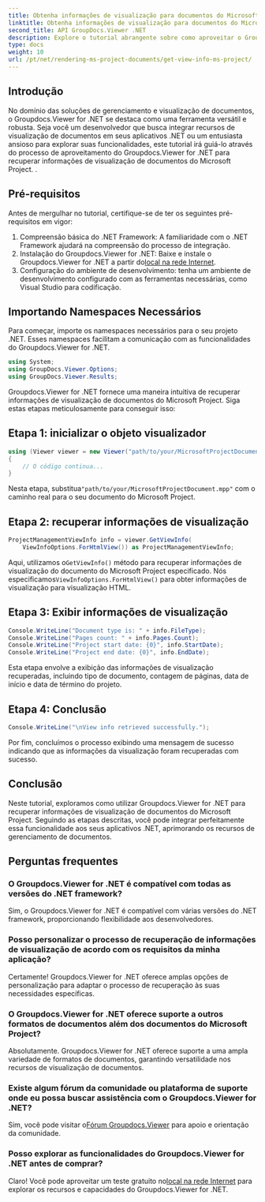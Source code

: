 ```yaml
---
title: Obtenha informações de visualização para documentos do Microsoft Project
linktitle: Obtenha informações de visualização para documentos do Microsoft Project
second_title: API GroupDocs.Viewer .NET
description: Explore o tutorial abrangente sobre como aproveitar o Groupdocs.Viewer for .NET para recuperar informações de visualização de documentos do Microsoft Project sem esforço.
type: docs
weight: 10
url: /pt/net/rendering-ms-project-documents/get-view-info-ms-project/
---
```

## Introdução
No domínio das soluções de gerenciamento e visualização de documentos, o Groupdocs.Viewer for .NET se destaca como uma ferramenta versátil e robusta. Seja você um desenvolvedor que busca integrar recursos de visualização de documentos em seus aplicativos .NET ou um entusiasta ansioso para explorar suas funcionalidades, este tutorial irá guiá-lo através do processo de aproveitamento do Groupdocs.Viewer for .NET para recuperar informações de visualização de documentos do Microsoft Project. .
## Pré-requisitos
Antes de mergulhar no tutorial, certifique-se de ter os seguintes pré-requisitos em vigor:
1. Compreensão básica do .NET Framework: A familiaridade com o .NET Framework ajudará na compreensão do processo de integração.
2.  Instalação do Groupdocs.Viewer for .NET: Baixe e instale o Groupdocs.Viewer for .NET a partir do[local na rede Internet](https://releases.groupdocs.com/viewer/net/).
3. Configuração do ambiente de desenvolvimento: tenha um ambiente de desenvolvimento configurado com as ferramentas necessárias, como Visual Studio para codificação.

## Importando Namespaces Necessários
Para começar, importe os namespaces necessários para o seu projeto .NET. Esses namespaces facilitam a comunicação com as funcionalidades do Groupdocs.Viewer for .NET.

```csharp
using System;
using GroupDocs.Viewer.Options;
using GroupDocs.Viewer.Results;
```

Groupdocs.Viewer for .NET fornece uma maneira intuitiva de recuperar informações de visualização de documentos do Microsoft Project. Siga estas etapas meticulosamente para conseguir isso:
## Etapa 1: inicializar o objeto visualizador
```csharp
using (Viewer viewer = new Viewer("path/to/your/MicrosoftProjectDocument.mpp"))
{
    // O código continua...
}
```
 Nesta etapa, substitua`"path/to/your/MicrosoftProjectDocument.mpp"` com o caminho real para o seu documento do Microsoft Project.
## Etapa 2: recuperar informações de visualização
```csharp
ProjectManagementViewInfo info = viewer.GetViewInfo(
    ViewInfoOptions.ForHtmlView()) as ProjectManagementViewInfo;
```
 Aqui, utilizamos o`GetViewInfo()` método para recuperar informações de visualização do documento do Microsoft Project especificado. Nós especificamos`ViewInfoOptions.ForHtmlView()` para obter informações de visualização para visualização HTML.
## Etapa 3: Exibir informações de visualização
```csharp
Console.WriteLine("Document type is: " + info.FileType);
Console.WriteLine("Pages count: " + info.Pages.Count);
Console.WriteLine("Project start date: {0}", info.StartDate);
Console.WriteLine("Project end date: {0}", info.EndDate);
```
Esta etapa envolve a exibição das informações de visualização recuperadas, incluindo tipo de documento, contagem de páginas, data de início e data de término do projeto.
## Etapa 4: Conclusão
```csharp
Console.WriteLine("\nView info retrieved successfully.");
```
Por fim, concluímos o processo exibindo uma mensagem de sucesso indicando que as informações da visualização foram recuperadas com sucesso.

## Conclusão
Neste tutorial, exploramos como utilizar Groupdocs.Viewer for .NET para recuperar informações de visualização de documentos do Microsoft Project. Seguindo as etapas descritas, você pode integrar perfeitamente essa funcionalidade aos seus aplicativos .NET, aprimorando os recursos de gerenciamento de documentos.
## Perguntas frequentes

### O Groupdocs.Viewer for .NET é compatível com todas as versões do .NET framework?

Sim, o Groupdocs.Viewer for .NET é compatível com várias versões do .NET framework, proporcionando flexibilidade aos desenvolvedores.

### Posso personalizar o processo de recuperação de informações de visualização de acordo com os requisitos da minha aplicação?

Certamente! Groupdocs.Viewer for .NET oferece amplas opções de personalização para adaptar o processo de recuperação às suas necessidades específicas.

### O Groupdocs.Viewer for .NET oferece suporte a outros formatos de documentos além dos documentos do Microsoft Project?

Absolutamente. Groupdocs.Viewer for .NET oferece suporte a uma ampla variedade de formatos de documentos, garantindo versatilidade nos recursos de visualização de documentos.

### Existe algum fórum da comunidade ou plataforma de suporte onde eu possa buscar assistência com o Groupdocs.Viewer for .NET?

 Sim, você pode visitar o[Fórum Groupdocs.Viewer](https://forum.groupdocs.com/c/viewer/9) para apoio e orientação da comunidade.

### Posso explorar as funcionalidades do Groupdocs.Viewer for .NET antes de comprar?

 Claro! Você pode aproveitar um teste gratuito no[local na rede Internet](https://releases.groupdocs.com/) para explorar os recursos e capacidades do Groupdocs.Viewer for .NET.